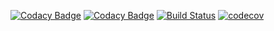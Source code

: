 [![Codacy Badge](https://api.codacy.com/project/badge/Grade/0baaafcdae314475bab7af60a6db535e)](https://www.codacy.com/app/ka2803/STP-lab7?utm_source=github.com&amp;utm_medium=referral&amp;utm_content=ka2803/STP-lab7&amp;utm_campaign=Badge_Grade)
[![Codacy Badge](https://api.codacy.com/project/badge/Coverage/0baaafcdae314475bab7af60a6db535e)](https://www.codacy.com/app/ka2803/STP-lab7?utm_source=github.com&utm_medium=referral&utm_content=ka2803/STP-lab7&utm_campaign=Badge_Coverage)
[![Build Status](https://travis-ci.org/ka2803/STP-lab7.svg?branch=master)](https://travis-ci.org/ka2803/STP-lab7)
[![codecov](https://codecov.io/gh/ka2803/STP-lab7/branch/master/graph/badge.svg)](https://codecov.io/gh/ka2803/STP-lab7)